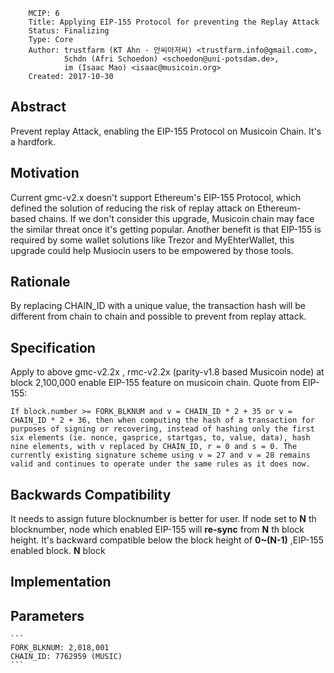         MCIP: 6
        Title: Applying EIP-155 Protocol for preventing the Replay Attack
        Status: Finalizing
        Type: Core
        Author: trustfarm (KT Ahn - 안씨아저씨) <trustfarm.info@gmail.com>,
                5chdn (Afri Schoedon) <schoedon@uni-potsdam.de>,
                im (Isaac Mao) <isaac@musicoin.org>
        Created: 2017-10-30

Abstract
--------
Prevent replay Attack, enabling the EIP-155 Protocol on Musicoin Chain. It's a hardfork.

Motivation
----------
Current gmc-v2.x doesn't support Ethereum's EIP-155 Protocol, which defined the solution of reducing the risk of replay attack on Ethereum-based chains.
If we don't consider this upgrade, Musicoin chain may face the similar threat once it's getting popular. Another benefit is that EIP-155 is required by some wallet solutions like Trezor and MyEhterWallet, this upgrade could help Musiocin users to be empowered by those tools.

Rationale
---------
By replacing CHAIN_ID with a unique value, the transaction hash will be different from chain to chain and possible to prevent from replay attack.

Specification
-------------
Apply to above gmc-v2.2x , rmc-v2.2x (parity-v1.8 based Musicoin node) at block 2,100,000 enable EIP-155 feature on musicoin chain. Quote from EIP-155:
```
If block.number >= FORK_BLKNUM and v = CHAIN_ID * 2 + 35 or v = CHAIN_ID * 2 + 36, then when computing the hash of a transaction for purposes of signing or recovering, instead of hashing only the first six elements (ie. nonce, gasprice, startgas, to, value, data), hash nine elements, with v replaced by CHAIN_ID, r = 0 and s = 0. The currently existing signature scheme using v = 27 and v = 28 remains valid and continues to operate under the same rules as it does now.
```

Backwards Compatibility
-----------------------
It needs to assign future blocknumber is better for user. If node set to **N** th blocknumber, node which enabled EIP-155 will **re-sync** from **N** th block height. It's backward compatible below the block height of **0~(N-1)** ,EIP-155 enabled block. **N** block


Implementation
--------------
Parameters
----------
    ```
    FORK_BLKNUM: 2,018,001
    CHAIN_ID: 7762959 (MUSIC)
    ```

